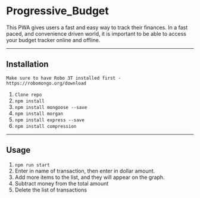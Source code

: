 # Progressive_Budget

This PWA gives users a fast and easy way to track their finances. In a fast paced, and convenience driven world, it is important to be able to access your budget tracker online and offline.

***

## Installation

`Make sure to have Robo 3T installed first - https://robomongo.org/download`

1. `Clone repo`
2. `npm install`
3. `npm install mongoose --save`
4. `npm install morgan`
5. `npm install express --save`
6. `npm install compression`

***

## Usage

1. `npm run start`
2. Enter in name of transaction, then enter in dollar amount.
3. Add more items to the list, and they will appear on the graph.
4. Subtract money from the total amount
5. Delete the list of transactions






